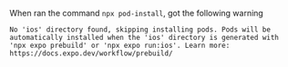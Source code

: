 When ran the command `npx pod-install`, got the following warning

```
No 'ios' directory found, skipping installing pods. Pods will be automatically installed when the 'ios' directory is generated with 'npx expo prebuild' or 'npx expo run:ios'. Learn more: https://docs.expo.dev/workflow/prebuild/
```
